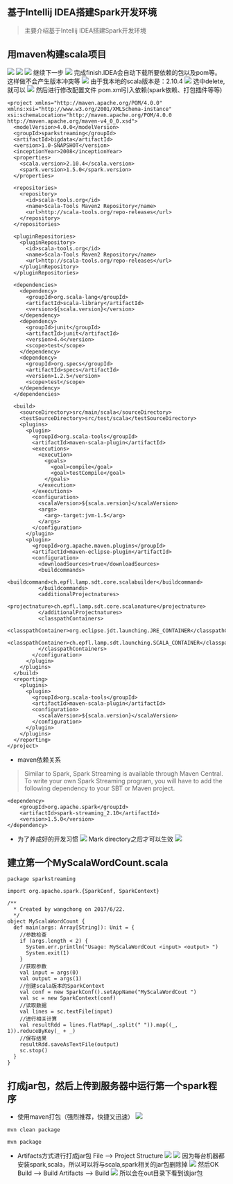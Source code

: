 ## 基于Intellij IDEA搭建Spark开发环境
> 主要介绍基于Intellij IDEA搭建Spark开发环境
## 用maven构建scala项目
![](images/idea_spark1.png)
![](images/idea_spark2.png)
![](images/idea_spark3.png)
继续下一步
![](images/idea_spark4.png)
完成finish.IDEA会自动下载所要依赖的包以及pom等。这样做不会产生版本冲突等
![](images/idea_spark5.png)
由于我本地的scala版本是：2.10.4
![](images/idea_spark6.png)
选中delete,就可以
![](images/idea_spark7.png)
然后进行修改配置文件
pom.xml引入依赖(spark依赖、打包插件等等)

```
<project xmlns="http://maven.apache.org/POM/4.0.0" xmlns:xsi="http://www.w3.org/2001/XMLSchema-instance" xsi:schemaLocation="http://maven.apache.org/POM/4.0.0 http://maven.apache.org/maven-v4_0_0.xsd">
  <modelVersion>4.0.0</modelVersion>
  <groupId>sparkstreaming</groupId>
  <artifactId>bigdata</artifactId>
  <version>1.0-SNAPSHOT</version>
  <inceptionYear>2008</inceptionYear>
  <properties>
    <scala.version>2.10.4</scala.version>
    <spark.version>1.5.0</spark.version>
  </properties>

  <repositories>
    <repository>
      <id>scala-tools.org</id>
      <name>Scala-Tools Maven2 Repository</name>
      <url>http://scala-tools.org/repo-releases</url>
    </repository>
  </repositories>

  <pluginRepositories>
    <pluginRepository>
      <id>scala-tools.org</id>
      <name>Scala-Tools Maven2 Repository</name>
      <url>http://scala-tools.org/repo-releases</url>
    </pluginRepository>
  </pluginRepositories>

  <dependencies>
    <dependency>
      <groupId>org.scala-lang</groupId>
      <artifactId>scala-library</artifactId>
      <version>${scala.version}</version>
    </dependency>
    <dependency>
      <groupId>junit</groupId>
      <artifactId>junit</artifactId>
      <version>4.4</version>
      <scope>test</scope>
    </dependency>
    <dependency>
      <groupId>org.specs</groupId>
      <artifactId>specs</artifactId>
      <version>1.2.5</version>
      <scope>test</scope>
    </dependency>
  </dependencies>

  <build>
    <sourceDirectory>src/main/scala</sourceDirectory>
    <testSourceDirectory>src/test/scala</testSourceDirectory>
    <plugins>
      <plugin>
        <groupId>org.scala-tools</groupId>
        <artifactId>maven-scala-plugin</artifactId>
        <executions>
          <execution>
            <goals>
              <goal>compile</goal>
              <goal>testCompile</goal>
            </goals>
          </execution>
        </executions>
        <configuration>
          <scalaVersion>${scala.version}</scalaVersion>
          <args>
            <arg>-target:jvm-1.5</arg>
          </args>
        </configuration>
      </plugin>
      <plugin>
        <groupId>org.apache.maven.plugins</groupId>
        <artifactId>maven-eclipse-plugin</artifactId>
        <configuration>
          <downloadSources>true</downloadSources>
          <buildcommands>
            <buildcommand>ch.epfl.lamp.sdt.core.scalabuilder</buildcommand>
          </buildcommands>
          <additionalProjectnatures>
            <projectnature>ch.epfl.lamp.sdt.core.scalanature</projectnature>
          </additionalProjectnatures>
          <classpathContainers>
            <classpathContainer>org.eclipse.jdt.launching.JRE_CONTAINER</classpathContainer>
            <classpathContainer>ch.epfl.lamp.sdt.launching.SCALA_CONTAINER</classpathContainer>
          </classpathContainers>
        </configuration>
      </plugin>
    </plugins>
  </build>
  <reporting>
    <plugins>
      <plugin>
        <groupId>org.scala-tools</groupId>
        <artifactId>maven-scala-plugin</artifactId>
        <configuration>
          <scalaVersion>${scala.version}</scalaVersion>
        </configuration>
      </plugin>
    </plugins>
  </reporting>
</project>

```
* maven依赖关系
> Similar to Spark, Spark Streaming is available through Maven Central. To write your own Spark Streaming program, you will have to add the following dependency to your SBT or Maven project.

[](http://spark.apache.org/docs/1.5.0/streaming-programming-guide.html#linking)
```
<dependency>
    <groupId>org.apache.spark</groupId>
    <artifactId>spark-streaming_2.10</artifactId>
    <version>1.5.0</version>
</dependency>
```
* 为了养成好的开发习惯
![](images/idea_spark8.png)
Mark directory之后才可以生效
![](images/idea_spark9.png)

## 建立第一个MyScalaWordCount.scala
```
package sparkstreaming

import org.apache.spark.{SparkConf, SparkContext}

/**
  * Created by wangchong on 2017/6/22.
  */
object MyScalaWordCount {
  def main(args: Array[String]): Unit = {
    //参数检查
    if (args.length < 2) {
      System.err.println("Usage: MyScalaWordCout <input> <output> ")
      System.exit(1)
    }
    //获取参数
    val input = args(0)
    val output = args(1)
    //创建scala版本的SparkContext
    val conf = new SparkConf().setAppName("MyScalaWordCout ")
    val sc = new SparkContext(conf)
    //读取数据
    val lines = sc.textFile(input)
    //进行相关计算
    val resultRdd = lines.flatMap(_.split(" ")).map((_, 1)).reduceByKey(_ + _)
    //保存结果
    resultRdd.saveAsTextFile(output)
    sc.stop()
  }
}
```

## 打成jar包，然后上传到服务器中运行第一个spark程序
* 使用maven打包（强烈推荐，快捷又迅速）
![](images/idea_spark10.png)
```
mvn clean package

mvn package
```
* Artifacts方式进行打成jar包
File --> Project Structure
![](images/idea_spark11.png)
![](images/idea_spark12.png)
因为每台机器都安装spark,scala，所以可以将与scala,spark相关的jar包删除掉
![](images/idea_spark13.png)
然后OK
Build --> Build Artifacts --> Build
![](images/idea_spark14.png)
所以会在out目录下看到该jar包